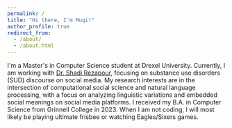 ```yaml
---
permalink: /
title: "Hi there, I'm Muqi!"
author_profile: true
redirect_from: 
  - /about/
  - /about.html
---
```

I'm a Master's in Computer Science student at Drexel University. Currently, I am working with [Dr. Shadi Rezapour](https://www.shadirezapour.com/research-team), focusing on substance use disorders (SUD) discourse on social media. My research interests are in the intersection of computational social science and natural language processing, with a focus on analyzing linguistic variations and embedded social meanings on social media platforms. I received my B.A. in Computer Science from Grinnell College in 2023. When I am not coding, I will most likely be playing ultimate frisbee or watching Eagles/Sixers games. 


